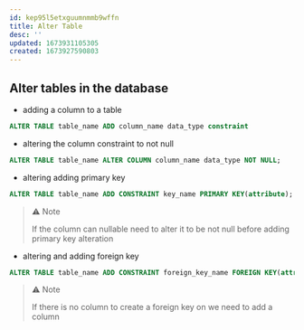 ```yaml
---
id: kep95l5etxguumnmmb9wffn
title: Alter Table
desc: ''
updated: 1673931105305
created: 1673927590803
---
```


## Alter tables in the database

- adding a column to a table

```Sql
ALTER TABLE table_name ADD column_name data_type constraint
```

- altering the column constraint to not null

```Sql
ALTER TABLE table_name ALTER COLUMN column_name data_type NOT NULL;
```

- altering adding primary key

```Sql
ALTER TABLE table_name ADD CONSTRAINT key_name PRIMARY KEY(attribute);
```

>⚠️ Note
>
>If the column can nullable need to alter it to be not null before adding primary key alteration

- altering and adding foreign key

```Sql
ALTER TABLE table_name ADD CONSTRAINT foreign_key_name FOREIGN KEY(attribute) REFERENCES referenced_table(attribute);
```

>⚠️ Note
>
>If there is no column to create a foreign key on we need to add a column

